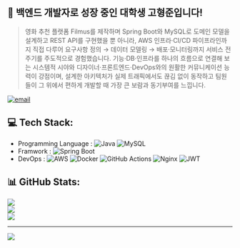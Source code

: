 ## 💫 백엔드 개발자로 성장 중인 대학생 고형준입니다!
> 영화 추천 플랫폼 Filmus를 제작하며 Spring Boot와 MySQL로 도메인 모델을 설계하고 REST API를 구현했을 뿐 아니라, 
> AWS 인프라·CI/CD 파이프라인까지 직접 다루어 요구사항 정의 → 데이터 모델링 → 배포·모니터링까지 서비스 전 주기를 주도적으로 경험했습니다. 
> 기능·DB·인프라를 하나의 흐름으로 연결해 보는 시스템적 시야와 디자이너·프론트엔드·DevOps와의 원활한 커뮤니케이션 능력이 강점이며, 
> 설계한 아키텍처가 실제 트래픽에서도 끊김 없이 동작하고 팀원들이 그 위에서 편하게 개발할 때 가장 큰 보람과 동기부여를 느낍니다.

[![email](https://img.shields.io/badge/Email-D14836?logo=gmail&logoColor=white)](mailto:taco9590@gmail.com) 

## 💻 Tech Stack:
- Programming Language : ![Java](https://img.shields.io/badge/java-%23ED8B00.svg?style=for-the-badge&logo=openjdk&logoColor=white) ![MySQL](https://img.shields.io/badge/mysql-4479A1.svg?style=for-the-badge&logo=mysql&logoColor=white) 
- Framwork : ![Spring Boot](https://img.shields.io/badge/spring%20boot-%236DB33F.svg?style=for-the-badge&logo=springboot&logoColor=white) 
- DevOps : ![AWS](https://img.shields.io/badge/AWS-%23FF9900.svg?style=for-the-badge&logo=amazon-aws&logoColor=white) ![Docker](https://img.shields.io/badge/docker-%230db7ed.svg?style=for-the-badge&logo=docker&logoColor=white) ![GitHub Actions](https://img.shields.io/badge/github%20actions-%232671E5.svg?style=for-the-badge&logo=githubactions&logoColor=white) ![Nginx](https://img.shields.io/badge/nginx-%23009639.svg?style=for-the-badge&logo=nginx&logoColor=white) ![JWT](https://img.shields.io/badge/JWT-black?style=for-the-badge&logo=JSON%20web%20tokens)

## 📊 GitHub Stats:
![](https://github-readme-stats.vercel.app/api?username=taco-recipe&theme=default_repocard&hide_border=false&include_all_commits=false&count_private=false)<br/>
![](https://nirzak-streak-stats.vercel.app/?user=taco-recipe&theme=default_repocard&hide_border=false)<br/>
![](https://github-readme-stats.vercel.app/api/top-langs/?username=taco-recipe&theme=default_repocard&hide_border=false&include_all_commits=false&count_private=false&layout=compact)

---
[![](https://visitcount.itsvg.in/api?id=taco-recipe&icon=0&color=0)](https://visitcount.itsvg.in)

<!-- Proudly created with GPRM ( https://gprm.itsvg.in ) -->
